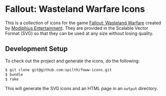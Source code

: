 # Fallout: Wasteland Warfare Icons

This is a collection of icons for the game [Fallout: Wasteland Warfare](https://www.modiphius.net/pages/fallout-wasteland-warfare) created by [Modiphius Entertainment](https://modiphius.net/). They are provided in the Scalable Vector Format (SVG) so that they can be used at any size without losing quality.

## Development Setup

To check out the project and generate the icons, do the following:

```bash
$ git clone git@github.com:spilth/foww-icons.git
$ bundle
$ rake
```

This will generate the SVG icons and an HTML page in an `output` directory.